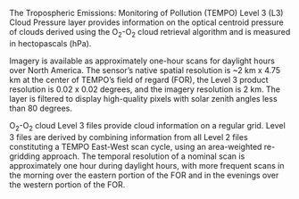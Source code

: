 The Tropospheric Emissions: Monitoring of Pollution (TEMPO) Level 3 (L3) Cloud Pressure layer provides information on the optical centroid pressure of clouds derived using the O<sub>2</sub>-O<sub>2</sub> cloud retrieval algorithm and is measured in hectopascals (hPa).

Imagery is available as approximately one-hour scans for daylight hours over North America. The sensor’s native spatial resolution is ~2 km x 4.75 km at the center of TEMPO’s field of regard (FOR), the Level 3 product resolution is 0.02 x 0.02 degrees, and the imagery resolution is 2 km. The layer is filtered to display high-quality pixels with solar zenith angles less than 80 degrees.

O<sub>2</sub>-O<sub>2</sub> cloud Level 3 files provide cloud information on a regular grid. Level 3 files are derived by combining information from all Level 2 files constituting a TEMPO East-West scan cycle, using an area-weighted re-gridding approach. The temporal resolution of a nominal scan is approximately one hour during daylight hours, with more frequent scans in the morning over the eastern portion of the FOR and in the evenings over the western portion of the FOR.
